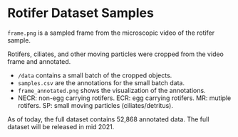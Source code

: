 # Rotifer Dataset Samples

`frame.png` is a sampled frame from the microscopic video of the rotifer sample.

Rotifers, ciliates, and other moving particles were cropped from the video frame and annotated.
- `/data` contains a small batch of the cropped objects.
- `samples.csv` are the annotations for the small batch data.
- `frame_annotated.png` shows the visualization of the annotations.
- NECR: non-egg carrying rotifers. ECR: egg carrying rotifers. MR: mutiple rotifers. SP: small moving particles (ciliates/detritus). 

As of today, the full dataset contains 52,868 annotated data. The full dataset will be released in mid 2021.

